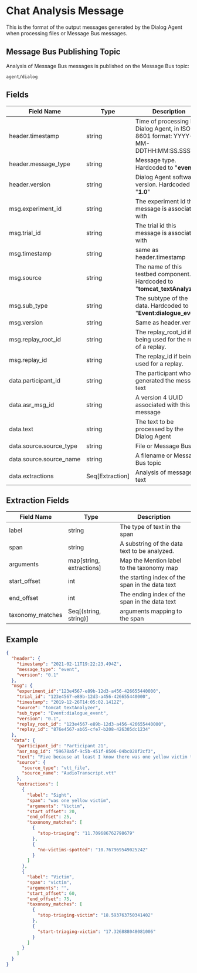 # Chat Analysis Message
This is the format of the output messages generated by the Dialog Agent when processing files or Message Bus messages.


## Message Bus Publishing Topic
Analysis of Message Bus messages is published on the Message Bus topic:

```
agent/dialog
```

## Fields
Field Name              | Type   | Description
---                     | ---    | ---
header.timestamp | string | Time of processing by Dialog Agent, in ISO 8601 format: YYYY-MM-DDTHH:MM:SS.SSSZ
header.message_type | string | Message type.  Hardcoded to "**event**"
header.version | string | Dialog Agent software version.  Hardcoded to "**1.0**"
msg.experiment_id | string | The experiment id this message is associated with
msg.trial_id | string | The trial id this message is associated with
msg.timestamp | string | same as header.timestamp
msg.source | string | The name of this testbed component. Hardcoded to "**tomcat_textAnalyze**r"
msg.sub_type | string | The subtype of the data.  Hardcoded to "**Event:dialogue_event**"
msg.version | string | Same as header.version
msg.replay_root_id | string | The replay_root_id if being used for the root of a replay.
msg.replay_id | string | The replay_id if being used for a replay.
data.participant_id | string | The participant who generated the message text
data.asr_msg_id | string | A version 4 UUID associated with this message
data.text | string | The text to be processed by the Dialog Agent
data.source.source_type | string | File or Message Bus
data.source.source_name |string | A filename or Message Bus topic
data.extractions | Seq[Extraction] | Analysis of message text

## Extraction Fields
Field Name              | Type   | Description
---                     | ---    | ---
label |string | The type of text in the span
span |string | A substring of the data text to be analyzed.
arguments |map[string, extractions]| Map the Mention label to the taxonomy map
start_offset | int | the starting index of the span in the data text
end_offset | int | The ending index of the span in the data text
taxonomy_matches | Seq[(string, string)] | arguments mapping to the span


## Example
```json
{
  "header": {
    "timestamp": "2021-02-11T19:22:23.494Z",
    "message_type": "event",
    "version": "0.1"
  },
  "msg": {
    "experiment_id":"123e4567-e89b-12d3-a456-426655440000",
    "trial_id": "123e4567-e89b-12d3-a456-426655440000",
    "timestamp": "2019-12-26T14:05:02.1412Z",
    "source": "tomcat_textAnalyzer",
    "sub_type": "Event:dialogue_event",
    "version": "0.1",
    "replay_root_id": "123e4567-e89b-12d3-a456-426655440000",
    "replay_id": "876e4567-ab65-cfe7-b208-426305dc1234"
  },
  "data": {
    "participant_id": "Participant 21",
    "asr_msg_id": "59678a5f-9c5b-451f-8506-04bc020f2cf3",
    "text": "Five because at least I know there was one yellow victim that died so",
    "source": {
      "source_type": "vtt_file",
      "source_name": "AudioTranscript.vtt"
    },
    "extractions": [
      {
        "label": "Sight",
        "span": "was one yellow victim",
        "arguments": "Victim",
        "start_offset": 20,
        "end_offset": 25,
        "taxonomy_matches": [
          {
            "stop-triaging": "11.709686762798679"
          },
          {
            "no-victims-spotted": "10.767969549025242"
          }
        ]
      },
      {
        "label": "Victim",
        "span": "victim",
        "arguments": "",
        "start_offset": 60,
        "end_offset": 75,
        "taxonomy_matches": [
          {
            "stop-triaging-victim": "18.593763750341402"
          },
          {
            "start-triaging-victim": "17.326888048081006"
          }
        ]
      }
    ]
  }
}
```
